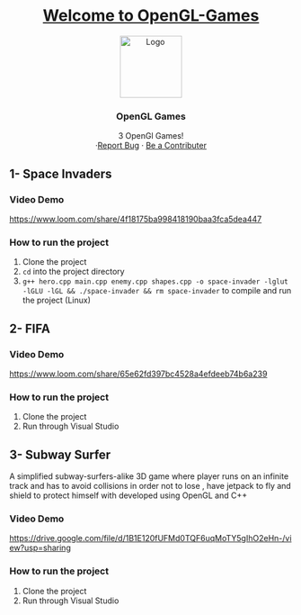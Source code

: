 


<a href=""><h1 align="center">Welcome to OpenGL-Games</h1></a>


<div align="center">
    <img src="https://cdn-icons-png.flaticon.com/512/1257/1257504.png?w=740&t=st=1674927866~exp=1674928466~hmac=43f619821ea6c5f559cb7dc389ab3a8d1cf109bb317f2c9d49157f3bb9e626fc" alt="Logo" width="110" height="110">


  <h3 align="center">OpenGL Games</h3>

  <p align="center">
    3 OpenGl Games!
    <br />
    ·<a href="mailto:osa.helpme@gmail.com?subject=UnExpected%20Error%20Occured&body=Sorry%20for%20the%20inconvenience%2C%20Please%20describe%20Your%20situation%20and%20emphasis%20the%20Endpoint%20!%0A">Report Bug</a>
   	      ·
    <a href="mailto:osa.helpme@gmail.com?subject=I%20want%20to%20be%20a%20Contributor%20to%20onCart&body=Dear%20Omar%20Sherif%2C%0A%0A%3D%3D%3E%20name%0A%3D%3D%3E%20email%0A%3D%3D%3E%20phone%20number%0A%3D%3D%3E%20github%20link%0A%0A%0A%0ANeeded%20Skills%3A%0A%0A1-Familiar%20with%20Python%0A2-Familiar%20with%20BeautifulSoup%0A3-Familiar%20with%20csv%0A4-Familiar%20with%20pandas%20%0A%0AI%20acquire%20all%20those%20needed%20Skills.%0A%0Aregards">Be a Contributer</a>
  </p>
</div>


## 1- Space Invaders

### Video Demo
https://www.loom.com/share/4f18175ba998418190baa3fca5dea447

### How to run the project

1. Clone the project
2. ```cd``` into the project directory
3. ```g++ hero.cpp main.cpp enemy.cpp shapes.cpp -o space-invader -lglut -lGLU -lGL && ./space-invader && rm space-invader``` to compile and run the project (Linux)


## 2- FIFA

### Video Demo
https://www.loom.com/share/65e62fd397bc4528a4efdeeb74b6a239

### How to run the project

1. Clone the project
2. Run through Visual Studio



## 3- Subway Surfer

<p>
A simplified subway-surfers-alike 3D game where player runs on an infinite track and has to avoid collisions in order not to lose , have jetpack to fly and shield to protect himself with developed using OpenGL and C++
</p>

### Video Demo
https://drive.google.com/file/d/1B1E120fUFMd0TQF6uqMoTY5gIhO2eHn-/view?usp=sharing


### How to run the project

1. Clone the project
2. Run through Visual Studio
